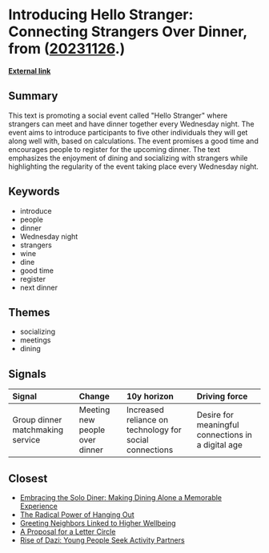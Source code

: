 # __Introducing Hello Stranger: Connecting Strangers Over Dinner__, from ([20231126](https://kghosh.substack.com/p/20231126).)

__[External link](https://timeleft.com/?utm_source=substack&utm_medium=email)__



## Summary

This text is promoting a social event called "Hello Stranger" where strangers can meet and have dinner together every Wednesday night. The event aims to introduce participants to five other individuals they will get along well with, based on calculations. The event promises a good time and encourages people to register for the upcoming dinner. The text emphasizes the enjoyment of dining and socializing with strangers while highlighting the regularity of the event taking place every Wednesday night.

## Keywords

* introduce
* people
* dinner
* Wednesday night
* strangers
* wine
* dine
* good time
* register
* next dinner

## Themes

* socializing
* meetings
* dining

## Signals

| Signal                           | Change                         | 10y horizon                                             | Driving force                                      |
|:---------------------------------|:-------------------------------|:--------------------------------------------------------|:---------------------------------------------------|
| Group dinner matchmaking service | Meeting new people over dinner | Increased reliance on technology for social connections | Desire for meaningful connections in a digital age |

## Closest

* [Embracing the Solo Diner: Making Dining Alone a Memorable Experience](387cc7d6dcac314087dfc35f2091b410)
* [The Radical Power of Hanging Out](edbb7336dfb26098bcc966ca17c074b9)
* [Greeting Neighbors Linked to Higher Wellbeing](d16e5657697812f4271d7ff1d18fd874)
* [A Proposal for a Letter Circle](e0dd77b135a529ee920c59b0fc1e1059)
* [Rise of Dazi: Young People Seek Activity Partners](87daba98f9145e9744a49b5145ac69b2)